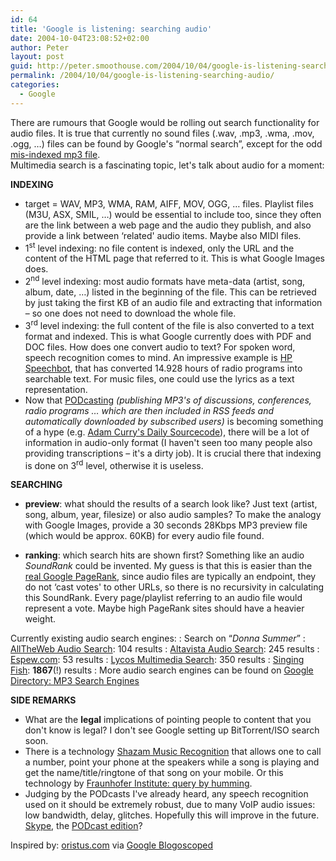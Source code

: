 ```yaml
---
id: 64
title: 'Google is listening: searching audio'
date: 2004-10-04T23:08:52+02:00
author: Peter
layout: post
guid: http://peter.smoothouse.com/2004/10/04/google-is-listening-searching-audio/
permalink: /2004/10/04/google-is-listening-searching-audio/
categories:
  - Google
---
```

There are rumours that Google would be rolling out search functionality for audio files. It is true that currently no sound files (.wav, .mp3, .wma, .mov, .ogg, &#8230;) files can be found by Google's &#8220;normal search&#8221;, except for the odd [mis-indexed mp3 file](http://www.google.com/search?hl=en&ie=UTF-8&q=mp3+filetype%3Amp3).  
Multimedia search is a fascinating topic, let's talk about audio for a moment:

**INDEXING**

  * target = WAV, MP3, WMA, RAM, AIFF, MOV, OGG, &#8230; files. Playlist files (M3U, ASX, SMIL, &#8230;) would be essential to include too, since they often are the link between a web page and the audio they publish, and also provide a link between &#8216;related' audio items. Maybe also MIDI files. 
  * 1<sup>st</sup> level indexing: no file content is indexed, only the URL and the content of the HTML page that referred to it. This is what Google Images does. 
  * 2<sup>nd</sup> level indexing: most audio formats have meta-data (artist, song, album, date, &#8230;) listed in the beginning of the file. This can be retrieved by just taking the first KB of an audio file and extracting that information &#8211; so one does not need to download the whole file. 
  * 3<sup>rd</sup> level indexing: the full content of the file is also converted to a text format and indexed. This is what Google currently does with PDF and DOC files. How does one convert audio to text? For spoken word, speech recognition comes to mind. An impressive example is [HP Speechbot](http://speechbot.research.compaq.com/), that has converted 14.928 hours of radio programs into searchable text. For music files, one could use the lyrics as a text representation. 
  * Now that [PODcasting](http://garage.docsearls.com/node/view/462) _(publishing MP3's of discussions, conferences, radio programs &#8230; which are then included in RSS feeds and automatically downloaded by subscribed users)_ is becoming something of a hype (e.g. [Adam Curry's Daily Sourcecode](http://radio.weblogs.com/0001014/categories/dailySourceCode/2004/10/04.html)), there will be a lot of information in audio-only format (I haven't seen too many people also providing transcriptions &#8211; it's a dirty job). It is crucial there that indexing is done on 3<sup>rd</sup> level, otherwise it is useless.

**SEARCHING**

  * **preview**: what should the results of a search look like? Just text (artist, song, album, year, filesize) or also audio samples? To make the analogy with Google Images, provide a 30 seconds 28Kbps MP3 preview file (which would be approx. 60KB) for every audio file found.

  * **ranking**: which search hits are shown first? Something like an audio _SoundRank_ could be invented. My guess is that this is easier than the [real Google PageRank](http://www-db.stanford.edu/%7Ebackrub/google.html), since audio files are typically an endpoint, they do not &#8216;cast votes' to other URLs, so there is no recursivity in calculating this SoundRank. Every page/playlist referring to an audio file would represent a vote. Maybe high PageRank sites should have a heavier weight.

Currently existing audio search engines: 
:   Search on &#8220;_Donna Summer_&#8221; 
:   [AllTheWeb Audio Search](http://www.alltheweb.com/?cat=mp3&cs=utf8&q=&rys=0&_sb_lang=pref): 104 results 
:   [Altavista Audio Search](http://www.altavista.com/audio/): 245 results 
:   [Espew.com](http://www.espew.com/): 53 results 
:   [Lycos Multimedia Search](http://multimedia.lycos.com/): 350 results 
:   [Singing Fish](http://www.singingfish.com/): **1867**(!) results 
:   More audio search engines can be found on [Google Directory: MP3 Search Engines](http://directory.google.com/Top/Computers/Multimedia/Music_and_Audio/Audio_Formats/MP3/Search_Engines/) 

**SIDE REMARKS**

  * What are the **legal** implications of pointing people to content that you don't know is legal? I don't see Google setting up BitTorrent/ISO search soon. 
  * There is a technology [Shazam Music Recognition](http://www.shazamentertainment.com/technology.shtml) that allows one to call a number, point your phone at the speakers while a song is playing and get the name/title/ringtone of that song on your mobile. Or this technology by [Fraunhofer Institute: query by humming](http://www.iis.fraunhofer.de/amm/download/qbh.pdf). 
  * Judging by the PODcasts I've already heard, any speech recognition used on it should be extremely robust, due to many VoIP audio issues: low bandwidth, delay, glitches. Hopefully this will improve in the future. [Skype](http://www.skype.com/), the [PODcast edition](http://secrets.scripting.com/2004/10/03#a85)?

Inspired by: [oristus.com](http://oristus.com/resources/gassle.html) via [Google Blogoscoped](http://blog.outer-court.com/archive/2004_10_04_index.html#109689492404200074)
